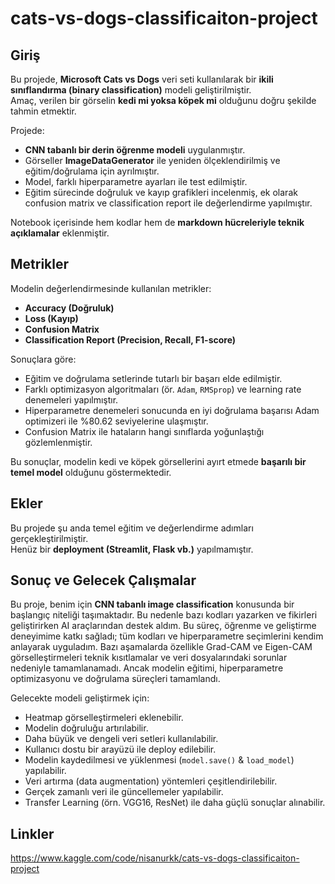 # cats-vs-dogs-classificaiton-project

## Giriş
Bu projede, **Microsoft Cats vs Dogs** veri seti kullanılarak bir **ikili sınıflandırma (binary classification)** modeli geliştirilmiştir.  
Amaç, verilen bir görselin **kedi mi yoksa köpek mi** olduğunu doğru şekilde tahmin etmektir.  

Projede:
- **CNN tabanlı bir derin öğrenme modeli** uygulanmıştır.
- Görseller **ImageDataGenerator** ile yeniden ölçeklendirilmiş ve eğitim/doğrulama için ayrılmıştır.
- Model, farklı hiperparametre ayarları ile test edilmiştir.
- Eğitim sürecinde doğruluk ve kayıp grafikleri incelenmiş, ek olarak confusion matrix ve classification report ile değerlendirme yapılmıştır.

Notebook içerisinde hem kodlar hem de **markdown hücreleriyle teknik açıklamalar** eklenmiştir.  

## Metrikler
Modelin değerlendirmesinde kullanılan metrikler:  
- **Accuracy (Doğruluk)**
- **Loss (Kayıp)**
- **Confusion Matrix**
- **Classification Report (Precision, Recall, F1-score)**  

Sonuçlara göre:  
- Eğitim ve doğrulama setlerinde tutarlı bir başarı elde edilmiştir.  
- Farklı optimizasyon algoritmaları (ör. `Adam`, `RMSprop`) ve learning rate denemeleri yapılmıştır.  
- Hiperparametre denemeleri sonucunda en iyi doğrulama başarısı Adam optimizeri ile %80.62 seviyelerine ulaşmıştır.  
- Confusion Matrix ile hataların hangi sınıflarda yoğunlaştığı gözlemlenmiştir.  

Bu sonuçlar, modelin kedi ve köpek görsellerini ayırt etmede **başarılı bir temel model** olduğunu göstermektedir. 



## Ekler
Bu projede şu anda temel eğitim ve değerlendirme adımları gerçekleştirilmiştir.  
Henüz bir **deployment (Streamlit, Flask vb.)** yapılmamıştır.  



## Sonuç ve Gelecek Çalışmalar
Bu proje, benim için **CNN tabanlı image classification** konusunda bir başlangıç niteliği taşımaktadır.
Bu nedenle bazı kodları yazarken ve fikirleri geliştirirken AI araçlarından destek aldım. Bu süreç, öğrenme ve geliştirme deneyimime katkı sağladı; tüm kodları ve hiperparametre seçimlerini kendim anlayarak uyguladım.
Bazı aşamalarda özellikle Grad-CAM ve Eigen-CAM görselleştirmeleri teknik kısıtlamalar ve veri dosyalarındaki sorunlar nedeniyle tamamlanamadı. Ancak modelin eğitimi, hiperparametre optimizasyonu ve doğrulama süreçleri tamamlandı.

Gelecekte modeli geliştirmek için: 
- Heatmap görselleştirmeleri eklenebilir. 
- Modelin doğruluğu artırılabilir.
- Daha büyük ve dengeli veri setleri kullanılabilir.  
- Kullanıcı dostu bir arayüzü ile deploy edilebilir.
- Modelin kaydedilmesi ve yüklenmesi (`model.save()` & `load_model`) yapılabilir. 
- Veri artırma (data augmentation) yöntemleri çeşitlendirilebilir.  
- Gerçek zamanlı veri ile güncellemeler yapılabilir.
- Transfer Learning (örn. VGG16, ResNet) ile daha güçlü sonuçlar alınabilir.  

 

## Linkler
https://www.kaggle.com/code/nisanurkk/cats-vs-dogs-classificaiton-project
